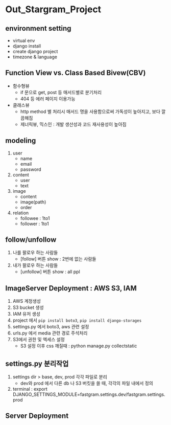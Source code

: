 # Out_Stargram_Project


## environment setting

- virtual env
- django install
- create django project
- timezone & language


## Function View vs. Class Based Bivew(CBV)

- 함수형뷰
    - if 문으로 get, post 등 매서드별로 분기처리 
    - 404 등 에러 페이지 이용가능 
- 클래스뷰
    - http method 별 처리시 매서드 명을 사용함으로써 가독성이 높아지고, 보다 깔끔해짐
    - 제너릭뷰, 믹스인 : 개발 생산성과 코드 재사용성이 높아짐


## modeling

1. user
    - name
    - email
    - password
2. content
    - user
    - text
3. image
    - content
    - image(path)
    - order
4. relation
    - followee : 1to1
    - follower : 1to1


## follow/unfollow

1. 나를 팔로우 하는 사람들
    - [follow] 버튼 show : 2번에 없는 사람들
2. 내가 팔로우 하는 사람들
    - [unfollow] 버튼 show : all ppl

## ImageServer Deployment : AWS S3, IAM

1. AWS 계정생성
2. S3 bucket 생성 
3. IAM 유저 생성 
4. project 에서 `pip install boto3`, `pip install django-storages` 
5. settings.py 에서 boto3, aws 관련 설정
6. urls.py 에서 media 관련 경로 주석처리 
7. S3에서 권한 및 엑세스 설정 
    - S3 설정 이후 css 깨질때 : python manage.py collectstatic 

## settings.py 분리작업 

1. settings dir > base, dev, prod 각각 파일로 분리
    - dev와 prod 에서 다른 db 나 S3 버킷을 쓸 때, 각각의 파일 내에서 정의 
2. terminal : export DJANGO_SETTINGS_MODULE=fastgram.settings.dev/fastgram.settings.prod 
## Server Deployment 